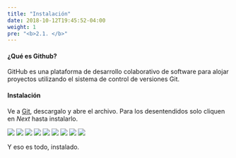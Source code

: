 ```yaml
---
title: "Instalación"
date: 2018-10-12T19:45:52-04:00
weight: 1
pre: "<b>2.1. </b>"
---
```


#### ¿Qué es Github?

GitHub es una plataforma de desarrollo colaborativo de software para alojar proyectos utilizando el sistema de control de versiones Git.

#### Instalación

Ve a [Git](https://gitforwindows.org), descargalo y abre el archivo. Para los desentendidos solo cliquen en _Next_ hasta instalarlo.

![](/images/getting-started/01.png)
![](/images/getting-started/02.png)
![](/images/getting-started/03.png)
![](/images/getting-started/04.png)
![](/images/getting-started/05.png)
![](/images/getting-started/06.png)
![](/images/getting-started/07.png)
![](/images/getting-started/08.png)
![](/images/getting-started/09.png)

Y eso es todo, instalado.